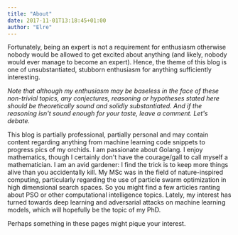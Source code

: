 ```yaml
---
title: "About"
date: 2017-11-01T13:18:45+01:00
author: "Elre"
---
```


Fortunately, being an expert is not a requirement for enthusiasm otherwise nobody would be allowed to get excited about anything (and likely, nobody would ever manage to become an expert). Hence, the theme of this blog is one of unsubstantiated, stubborn enthusiasm for anything sufficiently interesting.

*Note that although my enthusiasm may be baseless in the face of these non-trivial topics, any conjectures, reasoning or hypotheses stated here should be theoretically sound and solidly substantiated. And if the reasoning isn't sound enough for your taste, leave a comment. Let's debate.*

This blog is partially professional, partially personal and may contain content regarding anything from machine learning code snippets to progress pics of my orchids. I am passionate about Golang. I enjoy mathematics, though I certainly don't have the courage/gall to call myself a mathematician. I am an avid gardener: I find the trick is to keep more things alive than you accidentally kill. My MSc was in the field of nature-inspired computing, particularly regarding the use of particle swarm optimization in high dimensional search spaces. So you might find a few articles ranting about PSO or other computational intelligence topics. Lately, my interest has turned towards deep learning and adversarial attacks on machine learning models, which will hopefully be the topic of my PhD.

Perhaps something in these pages might pique your interest.  